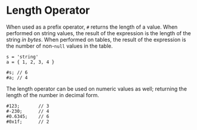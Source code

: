 # Length Operator

When used as a prefix operator, `#` returns the length of a value. When
performed on string values, the result of the expression is the length of the
string *in bytes*. When performed on tables, the result of the expression is the
number of non-`null` values in the table.

```riff
s = 'string'
a = { 1, 2, 3, 4 }

#s; // 6
#a; // 4
```

The length operator can be used on numeric values as well; returning the length
of the number in decimal form.

```riff
#123;       // 3
#-230;      // 4
#0.6345;    // 6
#0x1f;      // 2
```
